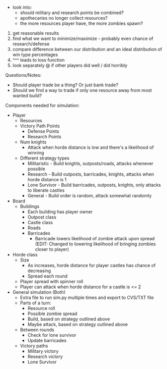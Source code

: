 - look into:
    - should military and research points be combined?
    - apothecaries no longer collect resources?
    - the more resources player have, the more zombies spawn?

1. get reasonable results
2. find what we want to minimize/maximize - probably even chance of research/defense
3. compare difference between our distribution and an ideal distribution of win type percentages
4. ^^^ leads to loss function
5. look separately @ if other players did well / did horribly

Questions/Notes:
- Should player trade be a thing? Or just bank trade?
- Should we find a way to trade if only one resource away from most wanted build?

Components needed for simulation:
- Player
    - Resources
    - Victory Path Points
        - Defense Points
        - Research Points
    - Num knights
        - Attack when horde distance is low and there's a likelihood of winning
    - Different strategy types
        - Militaristic - Build knights, outposts/roads, attacks whenever possible
        - Research - Build outposts, barricades, knights, attacks when horde distance is 1
        - Lone Survivor - Build barricades, outposts, knights, only attacks to liberate castles
        - General - Build order is random, attack somewhat randomly
- Board
    - Buildings
        - Each building has player owner
        - Outpost class
        - Castle class
        - Roads
        - Barricades
            - Barricade lowers likelihood of zombie attack upon spread
            (EDIT: Changed to lowering likelihood of bringing zombies closer to player)
- Horde class
    - Size
        - As increases, horde distance for player castles has chance of decreasing
        - Spread each round
    - Player spread with spinner roll
    - Player can attack when horde distance for a castle is <= 2
- General simulation (Both)
    - Extra file to run sim.py multiple times and export to CVS/TXT file
    - Parts of a turn:
        - Resource roll
        - Possible zombie spread
        - Build, based on strategy outlined above
        - Maybe attack, based on strategy outlined above
    - Between rounds
        - Check for lone survivor
        - Update barricades
    - Victory paths
        - Military victory
        - Research victory
        - Lone Survivor